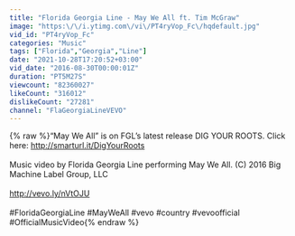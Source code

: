```yaml
---
title: "Florida Georgia Line - May We All ft. Tim McGraw"
image: "https:\/\/i.ytimg.com\/vi\/PT4ryVop_Fc\/hqdefault.jpg"
vid_id: "PT4ryVop_Fc"
categories: "Music"
tags: ["Florida","Georgia","Line"]
date: "2021-10-28T17:20:52+03:00"
vid_date: "2016-08-30T00:00:01Z"
duration: "PT5M27S"
viewcount: "82360027"
likeCount: "316012"
dislikeCount: "27281"
channel: "FlaGeorgiaLineVEVO"
---
```

{% raw %}“May We All” is on FGL’s latest release DIG YOUR ROOTS. Click here: <a rel="nofollow" target="blank" href="http://smarturl.it/DigYourRoots">http://smarturl.it/DigYourRoots</a><br /><br />Music video by Florida Georgia Line performing May We All. (C) 2016 Big Machine Label Group, LLC<br /><br /><a rel="nofollow" target="blank" href="http://vevo.ly/nVtOJU">http://vevo.ly/nVtOJU</a><br /><br />#FloridaGeorgiaLine #MayWeAll #vevo #country #vevoofficial #OfficialMusicVideo{% endraw %}
